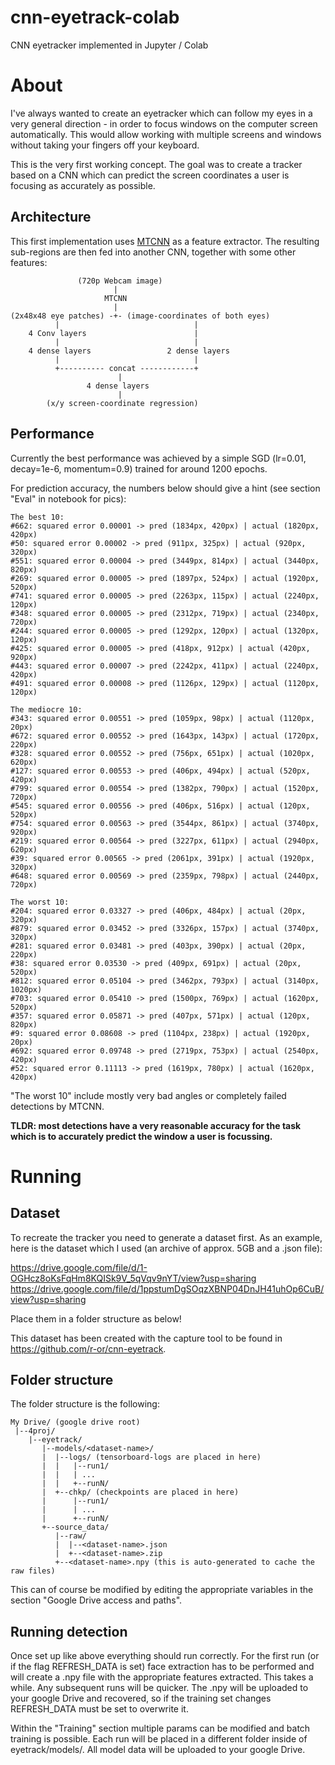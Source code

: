 # cnn-eyetrack-colab
CNN eyetracker implemented in Jupyter / Colab

# About
I've always wanted to create an eyetracker which can follow my eyes in a very general direction - in order to focus windows on the computer screen automatically. This would allow working with multiple screens and windows without taking your fingers off your keyboard.

This is the very first working concept. The goal was to create a tracker based on a CNN which can predict the screen coordinates a user is focusing as accurately as possible.

## Architecture
This first implementation uses [MTCNN](https://kpzhang93.github.io/MTCNN_face_detection_alignment/) as a feature extractor. The resulting sub-regions are then fed into another CNN, together with some other features:

```
               (720p Webcam image)
                       |
                     MTCNN
                       |
(2x48x48 eye patches) -+- (image-coordinates of both eyes)
          |                              |
    4 Conv layers                        |
          |                              |
    4 dense layers                 2 dense layers
          |                              |
          +---------- concat ------------+
                        |
                 4 dense layers
                        |
        (x/y screen-coordinate regression)
```

## Performance
Currently the best performance was achieved by a simple SGD (lr=0.01, decay=1e-6, momentum=0.9) trained for around 1200 epochs.

For prediction accuracy, the numbers below should give a hint (see section "Eval" in notebook for pics):

```
The best 10:
#662: squared error 0.00001 -> pred (1834px, 420px) | actual (1820px, 420px)
#50: squared error 0.00002 -> pred (911px, 325px) | actual (920px, 320px)
#551: squared error 0.00004 -> pred (3449px, 814px) | actual (3440px, 820px)
#269: squared error 0.00005 -> pred (1897px, 524px) | actual (1920px, 520px)
#741: squared error 0.00005 -> pred (2263px, 115px) | actual (2240px, 120px)
#348: squared error 0.00005 -> pred (2312px, 719px) | actual (2340px, 720px)
#244: squared error 0.00005 -> pred (1292px, 120px) | actual (1320px, 120px)
#425: squared error 0.00005 -> pred (418px, 912px) | actual (420px, 920px)
#443: squared error 0.00007 -> pred (2242px, 411px) | actual (2240px, 420px)
#491: squared error 0.00008 -> pred (1126px, 129px) | actual (1120px, 120px)

The mediocre 10:
#343: squared error 0.00551 -> pred (1059px, 98px) | actual (1120px, 20px)
#672: squared error 0.00552 -> pred (1643px, 143px) | actual (1720px, 220px)
#328: squared error 0.00552 -> pred (756px, 651px) | actual (1020px, 620px)
#127: squared error 0.00553 -> pred (406px, 494px) | actual (520px, 420px)
#799: squared error 0.00554 -> pred (1382px, 790px) | actual (1520px, 720px)
#545: squared error 0.00556 -> pred (406px, 516px) | actual (120px, 520px)
#754: squared error 0.00563 -> pred (3544px, 861px) | actual (3740px, 920px)
#219: squared error 0.00564 -> pred (3227px, 611px) | actual (2940px, 620px)
#39: squared error 0.00565 -> pred (2061px, 391px) | actual (1920px, 320px)
#648: squared error 0.00569 -> pred (2359px, 798px) | actual (2440px, 720px)

The worst 10:
#204: squared error 0.03327 -> pred (406px, 484px) | actual (20px, 320px)
#879: squared error 0.03452 -> pred (3326px, 157px) | actual (3740px, 320px)
#281: squared error 0.03481 -> pred (403px, 390px) | actual (20px, 220px)
#38: squared error 0.03530 -> pred (409px, 691px) | actual (20px, 520px)
#812: squared error 0.05104 -> pred (3462px, 793px) | actual (3140px, 1020px)
#703: squared error 0.05410 -> pred (1500px, 769px) | actual (1620px, 520px)
#357: squared error 0.05871 -> pred (407px, 571px) | actual (120px, 820px)
#9: squared error 0.08608 -> pred (1104px, 238px) | actual (1920px, 20px)
#692: squared error 0.09748 -> pred (2719px, 753px) | actual (2540px, 420px)
#52: squared error 0.11113 -> pred (1619px, 780px) | actual (1620px, 420px)
```
"The worst 10" include mostly very bad angles or completely failed detections by MTCNN.

**TLDR: most detections have a very reasonable accuracy for the task which is to accurately predict the window a user is focussing.**

# Running
## Dataset
To recreate the tracker you need to generate a dataset first.
As an example, here is the dataset which I used (an archive of approx. 5GB and a .json file):

https://drive.google.com/file/d/1-OGHcz8oKsFqHm8KQISk9V_5qVqv9nYT/view?usp=sharing
https://drive.google.com/file/d/1ppstumDgSOqzXBNP04DnJH41uhOp6CuB/view?usp=sharing

Place them in a folder structure as below!

This dataset has been created with the capture tool to be found in https://github.com/r-or/cnn-eyetrack.

## Folder structure 
The folder structure is the following:
```
My Drive/ (google drive root)
 |--4proj/
    |--eyetrack/
       |--models/<dataset-name>/
       |  |--logs/ (tensorboard-logs are placed in here)
       |  |   |--run1/
       |  |   | ...
       |  |   +--runN/
       |  +--chkp/ (checkpoints are placed in here)
       |      |--run1/
       |      | ...
       |      +--runN/
       +--source_data/
          |--raw/
          |  |--<dataset-name>.json
          |  +--<dataset-name>.zip
          +--<dataset-name>.npy (this is auto-generated to cache the raw files)
```
This can of course be modified by editing the appropriate variables in the section "Google Drive access and paths".

## Running detection
Once set up like above everything should run correctly. For the first run (or if the flag REFRESH_DATA is set) face extraction has to be performed and will create a .npy file with the appropriate features extracted. This takes a while. Any subsequent runs will be quicker. The .npy will be uploaded to your google Drive and recovered, so if the training set changes REFRESH_DATA must be set to overwrite it.

Within the "Training" section multiple params can be modified and batch training is possible. Each run will be placed in a different folder inside of eyetrack/models/. All model data will be uploaded to your google Drive.
